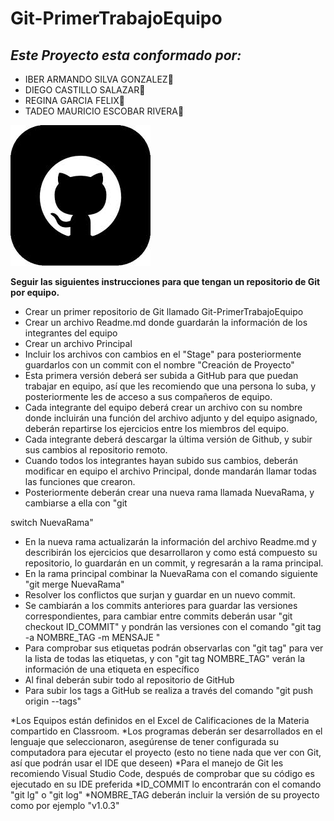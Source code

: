 # Git-PrimerTrabajoEquipo
## ***Este Proyecto esta conformado por:***
+ IBER ARMANDO SILVA GONZALEZ🦊
+ DIEGO CASTILLO SALAZAR👾
+ REGINA GARCIA FELIX🐯
+ TADEO MAURICIO ESCOBAR RIVERA🤠
  
![LogoGit1](/LogoGit.jpg "Título alternativo")
	
 **Seguir las siguientes instrucciones para que tengan un repositorio de Git por equipo.**
- Crear un primer repositorio de Git llamado Git-PrimerTrabajoEquipo
- Crear un archivo Readme.md donde guardarán la información de los integrantes del equipo
- Crear un archivo Principal
- Incluir los archivos con cambios en el "Stage" para posteriormente guardarlos con un commit con el nombre "Creación de Proyecto"
- Esta primera versión deberá ser subida a GitHub para que puedan trabajar en equipo, así que les recomiendo que una persona lo suba, y posteriormente les de acceso a sus compañeros de equipo.
- Cada integrante del equipo deberá crear un archivo con su nombre donde incluirán una función del archivo adjunto y del equipo asignado, deberán repartirse los ejercicios entre los miembros del equipo.
- Cada integrante deberá descargar la última versión de Github, y subir sus cambios al repositorio remoto.
- Cuando todos los integrantes hayan subido sus cambios, deberán modificar en equipo el archivo Principal, donde mandarán llamar todas las funciones que crearon.
- Posteriormente deberán crear una nueva rama llamada NuevaRama, y cambiarse a ella con "git 

switch NuevaRama"
- En la nueva rama actualizarán la información del archivo Readme.md y describirán los ejercicios que desarrollaron y como está compuesto su repositorio, lo guardarán en un commit, y regresarán a la rama principal.
- En la rama principal combinar la NuevaRama con el comando siguiente "git merge NuevaRama"
- Resolver los conflictos que surjan y guardar en un nuevo commit.
- Se cambiarán a los commits anteriores para guardar las versiones correspondientes, para cambiar entre commits deberán usar "git checkout ID_COMMIT" y pondrán las versiones con el comando "git tag -a NOMBRE_TAG -m MENSAJE "
- Para comprobar sus etiquetas podrán observarlas con "git tag" para ver la lista de todas las etiquetas, y con "git tag NOMBRE_TAG" verán la información de una etiqueta en específico
- Al final deberán subir todo al repositorio de GitHub
- Para subir los tags a GitHub se realiza a través del comando "git push origin --tags"

*Los Equipos están definidos en el Excel de Calificaciones de la Materia compartido en Classroom.
*Los programas deberán ser desarrollados en el lenguaje que seleccionaron, asegúrense de tener configurada su computadora para ejecutar el proyecto (esto no tiene nada que ver con Git, así que podrán usar el IDE que deseen)
*Para el manejo de Git les recomiendo Visual Studio Code, después de comprobar que su código es ejecutado en su IDE preferida
*ID_COMMIT lo encontrarán con el comando "git lg" o "git log"
*NOMBRE_TAG deberán incluir la versión de su proyecto como por ejemplo "v1.0.3"

